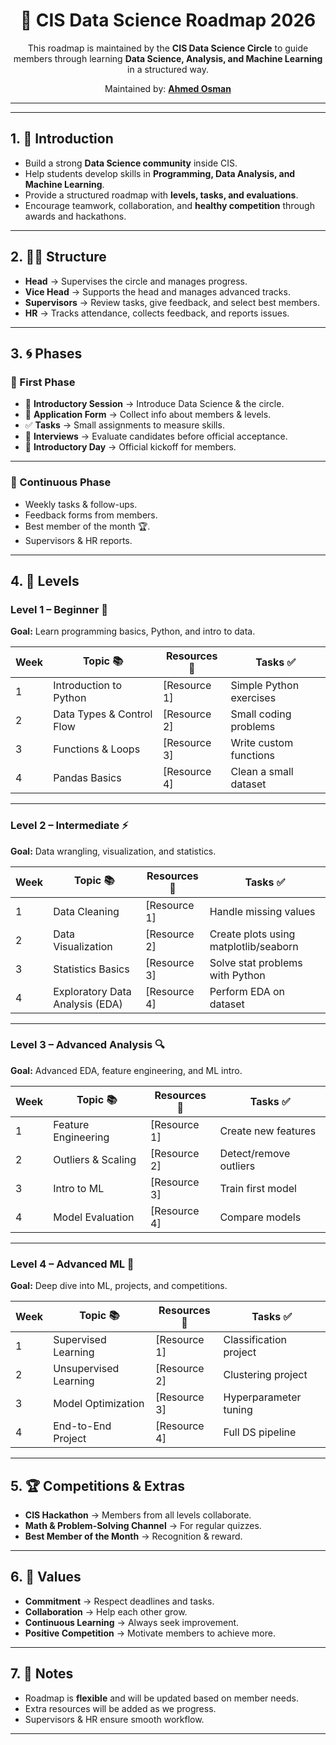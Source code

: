 <h1 align="center">🚀 CIS Data Science Roadmap 2026</h1>

<p align="center">
  This roadmap is maintained by the <strong>CIS Data Science Circle</strong> to guide members through learning 
  <strong>Data Science, Analysis, and Machine Learning</strong> in a structured way.  
</p>

<p align="center">
  Maintained by: <a href="https://github.com/ahmedothman-22"><strong>Ahmed Osman</strong></a>
</p>

<hr />



---

## 1. 🎯 Introduction  
- Build a strong **Data Science community** inside CIS.  
- Help students develop skills in **Programming, Data Analysis, and Machine Learning**.  
- Provide a structured roadmap with **levels, tasks, and evaluations**.  
- Encourage teamwork, collaboration, and **healthy competition** through awards and hackathons.  

---

## 2. 🧑‍🏫 Structure  
- **Head** → Supervises the circle and manages progress.  
- **Vice Head** → Supports the head and manages advanced tracks.  
- **Supervisors** → Review tasks, give feedback, and select best members.  
- **HR** → Tracks attendance, collects feedback, and reports issues.  

---

## 3. 🌀 Phases  

### 📌 First Phase  
- 🎤 **Introductory Session** → Introduce Data Science & the circle.  
- 📝 **Application Form** → Collect info about members & levels.  
- ✅ **Tasks** → Small assignments to measure skills.  
- 💬 **Interviews** → Evaluate candidates before official acceptance.  
- 🎉 **Introductory Day** → Official kickoff for members.  

---

### 📅 Continuous Phase  
- Weekly tasks & follow-ups.  
- Feedback forms from members.  
- Best member of the month 🏆.  
- Supervisors & HR reports.  

---

## 4. 🧭 Levels  

### Level 1 – Beginner 👶  
**Goal:** Learn programming basics, Python, and intro to data.  

| Week | Topic 📚 | Resources 📖 | Tasks ✅ |
|------|----------|--------------|----------|
| 1 | Introduction to Python | [Resource 1] | Simple Python exercises |
| 2 | Data Types & Control Flow | [Resource 2] | Small coding problems |
| 3 | Functions & Loops | [Resource 3] | Write custom functions |
| 4 | Pandas Basics | [Resource 4] | Clean a small dataset |

---

### Level 2 – Intermediate ⚡  
**Goal:** Data wrangling, visualization, and statistics.  

| Week | Topic 📚 | Resources 📖 | Tasks ✅ |
|------|----------|--------------|----------|
| 1 | Data Cleaning | [Resource 1] | Handle missing values |
| 2 | Data Visualization | [Resource 2] | Create plots using matplotlib/seaborn |
| 3 | Statistics Basics | [Resource 3] | Solve stat problems with Python |
| 4 | Exploratory Data Analysis (EDA) | [Resource 4] | Perform EDA on dataset |

---

### Level 3 – Advanced Analysis 🔍  
**Goal:** Advanced EDA, feature engineering, and ML intro.  

| Week | Topic 📚 | Resources 📖 | Tasks ✅ |
|------|----------|--------------|----------|
| 1 | Feature Engineering | [Resource 1] | Create new features |
| 2 | Outliers & Scaling | [Resource 2] | Detect/remove outliers |
| 3 | Intro to ML | [Resource 3] | Train first model |
| 4 | Model Evaluation | [Resource 4] | Compare models |

---

### Level 4 – Advanced ML 🤖  
**Goal:** Deep dive into ML, projects, and competitions.  

| Week | Topic 📚 | Resources 📖 | Tasks ✅ |
|------|----------|--------------|----------|
| 1 | Supervised Learning | [Resource 1] | Classification project |
| 2 | Unsupervised Learning | [Resource 2] | Clustering project |
| 3 | Model Optimization | [Resource 3] | Hyperparameter tuning |
| 4 | End-to-End Project | [Resource 4] | Full DS pipeline |

---

## 5. 🏆 Competitions & Extras  
- **CIS Hackathon** → Members from all levels collaborate.  
- **Math & Problem-Solving Channel** → For regular quizzes.  
- **Best Member of the Month** → Recognition & reward.  

---

## 6. 🌟 Values  
- **Commitment** → Respect deadlines and tasks.  
- **Collaboration** → Help each other grow.  
- **Continuous Learning** → Always seek improvement.  
- **Positive Competition** → Motivate members to achieve more.  

---

## 7. 📌 Notes  
- Roadmap is **flexible** and will be updated based on member needs.  
- Extra resources will be added as we progress.  
- Supervisors & HR ensure smooth workflow.  

---
